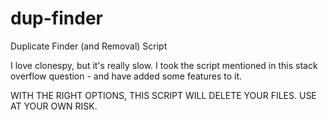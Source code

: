 # dup-finder
Duplicate Finder (and Removal) Script

I love clonespy, but it's really slow.
I took the script mentioned in this stack overflow question - and have added some features to it.

WITH THE RIGHT OPTIONS, THIS SCRIPT WILL DELETE YOUR FILES.
USE AT YOUR OWN RISK.
